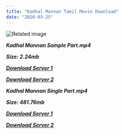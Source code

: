 ```yaml
---
title: "Kadhal Mannan Tamil Movie Download"
date: "2020-03-25"
---
```


![Related image](https://1.bp.blogspot.com/-ZlqamqN2GyE/U5c2W_lT8AI/AAAAAAAABZM/EDWBqCWf68Y/s1600/Kaadhal_Mannan_VCD_Cover.jpg)

**_Kadhal Mannan Sample Part.mp4_**

**_Size: 2.24mb_**

**_[Download Server 1](http://b6.wetransfer.vip/files/{6f622526c29ee360cda5b2e87a916054ceacd5b4cb5e41dd1b031440e2d63f02}20Actor{6f622526c29ee360cda5b2e87a916054ceacd5b4cb5e41dd1b031440e2d63f02}20Hits{6f622526c29ee360cda5b2e87a916054ceacd5b4cb5e41dd1b031440e2d63f02}20Collection/Ajith{6f622526c29ee360cda5b2e87a916054ceacd5b4cb5e41dd1b031440e2d63f02}20{6f622526c29ee360cda5b2e87a916054ceacd5b4cb5e41dd1b031440e2d63f02}20Movies{6f622526c29ee360cda5b2e87a916054ceacd5b4cb5e41dd1b031440e2d63f02}20Collection/Kadhal{6f622526c29ee360cda5b2e87a916054ceacd5b4cb5e41dd1b031440e2d63f02}20Mannan{6f622526c29ee360cda5b2e87a916054ceacd5b4cb5e41dd1b031440e2d63f02}20(1998)/Kadhal{6f622526c29ee360cda5b2e87a916054ceacd5b4cb5e41dd1b031440e2d63f02}20Mannan{6f622526c29ee360cda5b2e87a916054ceacd5b4cb5e41dd1b031440e2d63f02}20Mp4{6f622526c29ee360cda5b2e87a916054ceacd5b4cb5e41dd1b031440e2d63f02}20HD/Kadhal{6f622526c29ee360cda5b2e87a916054ceacd5b4cb5e41dd1b031440e2d63f02}20Mannan{6f622526c29ee360cda5b2e87a916054ceacd5b4cb5e41dd1b031440e2d63f02}20HD{6f622526c29ee360cda5b2e87a916054ceacd5b4cb5e41dd1b031440e2d63f02}20Sample.mp4)_**

**_[Download Server 2](http://b6.wetransfer.vip/files/{6f622526c29ee360cda5b2e87a916054ceacd5b4cb5e41dd1b031440e2d63f02}20Actor{6f622526c29ee360cda5b2e87a916054ceacd5b4cb5e41dd1b031440e2d63f02}20Hits{6f622526c29ee360cda5b2e87a916054ceacd5b4cb5e41dd1b031440e2d63f02}20Collection/Ajith{6f622526c29ee360cda5b2e87a916054ceacd5b4cb5e41dd1b031440e2d63f02}20{6f622526c29ee360cda5b2e87a916054ceacd5b4cb5e41dd1b031440e2d63f02}20Movies{6f622526c29ee360cda5b2e87a916054ceacd5b4cb5e41dd1b031440e2d63f02}20Collection/Kadhal{6f622526c29ee360cda5b2e87a916054ceacd5b4cb5e41dd1b031440e2d63f02}20Mannan{6f622526c29ee360cda5b2e87a916054ceacd5b4cb5e41dd1b031440e2d63f02}20(1998)/Kadhal{6f622526c29ee360cda5b2e87a916054ceacd5b4cb5e41dd1b031440e2d63f02}20Mannan{6f622526c29ee360cda5b2e87a916054ceacd5b4cb5e41dd1b031440e2d63f02}20Mp4{6f622526c29ee360cda5b2e87a916054ceacd5b4cb5e41dd1b031440e2d63f02}20HD/Kadhal{6f622526c29ee360cda5b2e87a916054ceacd5b4cb5e41dd1b031440e2d63f02}20Mannan{6f622526c29ee360cda5b2e87a916054ceacd5b4cb5e41dd1b031440e2d63f02}20HD{6f622526c29ee360cda5b2e87a916054ceacd5b4cb5e41dd1b031440e2d63f02}20Sample.mp4)_**

**_Kadhal Mannan Single Part.mp4_**

**_Size: 481.76mb_**

**_[Download Server 1](http://b6.wetransfer.vip/files/{6f622526c29ee360cda5b2e87a916054ceacd5b4cb5e41dd1b031440e2d63f02}20Actor{6f622526c29ee360cda5b2e87a916054ceacd5b4cb5e41dd1b031440e2d63f02}20Hits{6f622526c29ee360cda5b2e87a916054ceacd5b4cb5e41dd1b031440e2d63f02}20Collection/Ajith{6f622526c29ee360cda5b2e87a916054ceacd5b4cb5e41dd1b031440e2d63f02}20{6f622526c29ee360cda5b2e87a916054ceacd5b4cb5e41dd1b031440e2d63f02}20Movies{6f622526c29ee360cda5b2e87a916054ceacd5b4cb5e41dd1b031440e2d63f02}20Collection/Kadhal{6f622526c29ee360cda5b2e87a916054ceacd5b4cb5e41dd1b031440e2d63f02}20Mannan{6f622526c29ee360cda5b2e87a916054ceacd5b4cb5e41dd1b031440e2d63f02}20(1998)/Kadhal{6f622526c29ee360cda5b2e87a916054ceacd5b4cb5e41dd1b031440e2d63f02}20Mannan{6f622526c29ee360cda5b2e87a916054ceacd5b4cb5e41dd1b031440e2d63f02}20Mp4{6f622526c29ee360cda5b2e87a916054ceacd5b4cb5e41dd1b031440e2d63f02}20HD/Kadhal{6f622526c29ee360cda5b2e87a916054ceacd5b4cb5e41dd1b031440e2d63f02}20Mannan{6f622526c29ee360cda5b2e87a916054ceacd5b4cb5e41dd1b031440e2d63f02}20HD.mp4)_**

**_[Download Server 2](http://b6.wetransfer.vip/files/{6f622526c29ee360cda5b2e87a916054ceacd5b4cb5e41dd1b031440e2d63f02}20Actor{6f622526c29ee360cda5b2e87a916054ceacd5b4cb5e41dd1b031440e2d63f02}20Hits{6f622526c29ee360cda5b2e87a916054ceacd5b4cb5e41dd1b031440e2d63f02}20Collection/Ajith{6f622526c29ee360cda5b2e87a916054ceacd5b4cb5e41dd1b031440e2d63f02}20{6f622526c29ee360cda5b2e87a916054ceacd5b4cb5e41dd1b031440e2d63f02}20Movies{6f622526c29ee360cda5b2e87a916054ceacd5b4cb5e41dd1b031440e2d63f02}20Collection/Kadhal{6f622526c29ee360cda5b2e87a916054ceacd5b4cb5e41dd1b031440e2d63f02}20Mannan{6f622526c29ee360cda5b2e87a916054ceacd5b4cb5e41dd1b031440e2d63f02}20(1998)/Kadhal{6f622526c29ee360cda5b2e87a916054ceacd5b4cb5e41dd1b031440e2d63f02}20Mannan{6f622526c29ee360cda5b2e87a916054ceacd5b4cb5e41dd1b031440e2d63f02}20Mp4{6f622526c29ee360cda5b2e87a916054ceacd5b4cb5e41dd1b031440e2d63f02}20HD/Kadhal{6f622526c29ee360cda5b2e87a916054ceacd5b4cb5e41dd1b031440e2d63f02}20Mannan{6f622526c29ee360cda5b2e87a916054ceacd5b4cb5e41dd1b031440e2d63f02}20HD.mp4)_**
